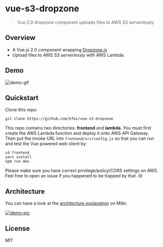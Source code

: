 # vue-s3-dropzone

> Vue 2.0 dropzone component uploads files to AWS S3 serverlessly.

## Overview

  - A Vue.js 2.0 component wrapping [Dropzone.js](https://github.com/enyo/dropzone)
  - Upload files to AWS S3 *serverlessly* with AWS Lambda.

## Demo

![demo-gif](https://i.giphy.com/3oriNVluNp8DmKgvFS.gif)

## Quickstart

Clone this repo:

```
git clone https://github.com/kfei/vue-s3-dropzone
```

This repo contains two directories: **frontend** and **lambda**. You must first
create the AWS Lambda function and deploy it onto AWS API Gateway. Then put the
invoke URL into `frontend/src/config.js` so that you can run and test the Vue
powered web client by:

```
cd frontend
yarn install
npm run dev
```

Please make sure you have correct privilege/policy/CORS settings on AWS. Feel
free to open an issue if you happened to be trapped by that. :cry:

## Architecture

You can have a look at the [architecture explanation](https://milkr.io/kfei/Explanation-of-vue-s3-dropzone) on Milkr.

[![demo-pic](https://i.imgur.com/UHpZgy1.png)](https://milkr.io/kfei/Explanation-of-vue-s3-dropzone)

## License

MIT
